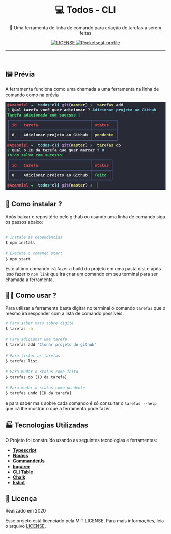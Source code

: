 <div align="center">
  <h1>💻 Todos - CLI</h1>

  🚀 Uma ferramenta de linha de comando para criação de tarefas a serem feitas

  <a href="./LICENSE.md">
    <img src="https://img.shields.io/badge/LICENSE-MIT-%2344475A?style=for-the-badge" alt="LICENSE" />
  </a>

  <a href="https://app.rocketseat.com.br/me/azanniel">
    <img src="https://img.shields.io/badge/Rocketseat-Azanniel-%2344475A?style=for-the-badge" alt="Rocketseat-profile" />
  </a>

</div>
<hr>
<br/>

## 🖼️ Prévia

A ferramenta funciona como uma chamada a uma ferramenta na linha de comando como na prévia

<img src="./.github/preview.png" />

## 👷 Como instalar ?

Após baixar o repositório pelo github ou usando uma linha de comando siga os passos abaixo:

```bash

# Instale as dependências
$ npm install

# Execute o comando start
$ npm start

```

Este último comando irá fazer a build do projeto em uma pasta dist e após isso fazer o `npm link` que irá criar um comando em seu terminal para ser chamada a ferramenta.

## 👨‍💻 Como usar ?

Para utilizar a ferramenta basta digitar no terminal o comando `tarefas` que o mesmo irá responder com a lista de comando possíveis.

```bash
# Para saber mais sobre digite
$ tarefas -h

# Para adicionar uma tarefa
$ tarefas add 'Clonar projeto do github'

# Para listar as tarefas
$ tarefas list

# Para mudar o status como feito
$ tarefas do [ID da tarefa]

# Para mudar o status como pendente
$ tarefas undo [ID da tarefa]
```

e para saber mais sobre cada comando é só consultar o `tarefas --help` que irá lhe mostrar o que a ferramenta pode fazer

## 🏭 Tecnologias Utilizadas

O Projeto foi construído usando as seguintes tecnologias e ferramentas:
- **[Typescript](https://www.typescriptlang.org/)**
- **[Nodejs](https://nodejs.org/en/)**
- **[CommanderJs](https://github.com/tj/commander.js/)**
- **[Inquirer](https://github.com/SBoudrias/Inquirer.js/)**
- **[CLI Table](https://github.com/Automattic/cli-table)**
- **[Chalk](https://github.com/chalk/chalk)**
- **[Eslint](https://eslint.org/)**

## 📖 Licença

Realizado em 2020

Esse projeto está licenciado pela MIT LICENSE. Para mais informações, leia o arquivo [LICENSE](./LICENSE.md).
